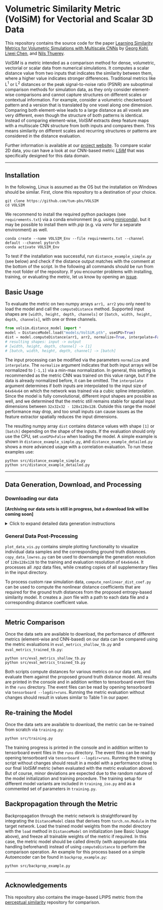 # Volumetric Similarity Metric (VolSiM) for Vectorial and Scalar 3D Data
This repository contains the source code for the paper [Learning Similarity Metrics for Volumetric Simulations with Multiscale CNNs](https://arxiv.org/abs/2202.04109) by [Georg Kohl](https://ge.in.tum.de/about/georg-kohl/), [Liwei Chen](https://ge.in.tum.de/about/dr-liwei-chen/), and [Nils Thuerey](https://ge.in.tum.de/about/n-thuerey/).

*VolSiM* is a metric intended as a comparison method for dense, volumetric, vectorial or scalar data from numerical simulations. It computes a scalar distance value from two inputs that indicates the similarity between them, where a higher value indicates stronger differences. Traditional metrics like L<sup>1</sup> or L<sup>2</sup> distances or the peak signal-to-noise ratio (PSNR) are suboptimal comparison methods for simulation data, as they only consider element-wise comparisons and cannot capture structures on different scales or contextual information. For example, consider a volumetric checkerboard pattern and a version that is translated by one voxel along one dimension. Comparing both element-wise leads to a large distance as all voxels are very different, even though the structure of both patterns is identical. Instead of comparing element-wise, *VolSiM* extracts deep feature maps with a multiscale CNN structure from both inputs and compares them. This means similarity on different scales and recurring structures or patterns are considered in the distance evaluation.

Further information is available at our [project website](https://ge.in.tum.de/publications/2022-volsim-kohl/). To compare scalar 2D data, you can have a look at our CNN-based metric [*LSiM*](https://github.com/tum-pbs/LSIM) that was specifically designed for this data domain.

-----------------------------------------------------------------------------------------------------

## Installation
In the following, Linux is assumed as the OS but the installation on Windows should be similar. First, clone this repository to a destination of your choice.
```
git clone https://github.com/tum-pbs/VOLSIM
cd VOLSIM
```
We recommend to install the required python packages (see `requirements.txt`) via a conda environment (e.g. using [miniconda](https://docs.conda.io/en/latest/miniconda.html)), but it may be possible to install them with *pip* (e.g. via *venv* for a separate environment) as well.
```
conda create --name VOLSIM_Env --file requirements.txt --channel default --channel pytorch
conda activate VOLSIM_Env
```
To test if the installation was successful, run `distance_example_simple.py` (see below) and check if the distance output matches with the comment at the bottom of the script. In the following all commands should be run from the root folder of the repository. If you encounter problems with installing, training, or evaluating the metric, let us know by opening an [issue](https://github.com/tum-pbs/VOLSIM/issues).

## Basic Usage
To evaluate the metric on two numpy arrays `arr1, arr2` you only need to load the model and call the `computeDistance` method. Supported input shapes are `[width, height, depth, channels]` or `[batch, width, height, depth, channels]`, with one or three channels.
```python
from volsim.distance_model import *
model = DistanceModel.load("models/VolSiM.pth", useGPU=True)
dist = model.computeDistance(arr1, arr2, normalize=True, interpolate=False)
# resulting shapes: input -> output
# [width, height, depth, channel] -> [1]
# [batch, width, height, depth, channel] -> [batch]
```
The input processing can be modified via the parameters `normalize` and `interpolate`. The `normalize` argument indicates that both input arrays will be normalized to `[-1,1]` via a min-max normalization. In general, this setting is recommended as the metric CNN was trained on this value range, but if the data is already normalized before, it can be omitted. The `interpolate` argument determines if both inputs are interpolated to the input size of `64x64x64` on which the network was trained via a cubic spline interpolation. Since the model is fully convolutional, different input shapes are possible as well, and we determined that the metric still remains stable for spatial input dimensions between `32x32x32 - 128x128x128`. Outside this range the model performance may drop, and too small inputs can cause issues as the feature extractor spatially reduces the input dimensions.

The resulting numpy array `dist` contains distance values with shape `[1]` or `[batch]` depending on the shape of the inputs. If the evaluation should only use the CPU, set `useGPU=False` when loading the model. A simple example is shown in `distance_example_simple.py`, and `distance_example_detailed.py` shows a more advanced usage with a correlation evaluation. To run these examples use:
```
python src/distance_example_simple.py
python src/distance_example_detailed.py
```


-----------------------------------------------------------------------------------------------------

## Data Generation, Download, and Processing

### Downloading our data
**[Archiving our data sets is still in progress, but a download link will be coming soon]**

<details>
<summary>Click to expand detailed data generation instructions</summary>

### Generation from MantaFlow
To generate data with the fluid solver [MantaFlow](http://mantaflow.com/), perform the following steps:
1. Download the [MantaFlow source code](https://github.com/tum-pbs/mantaflow) and follow the [installation instructions](http://mantaflow.com/install.html). **Our additional code assumes the usage of commit [3a74f09](https://github.com/tum-pbs/mantaflow/tree/3a74f0951ade7e7bb61515acd0cfdf9964757a73)! Newer commits might still work, but may cause problems.**
2. Ensure that numpy and imageio are installed in the python environment used for MantaFlow.
3. Add our implementation of some additional functionality to the solver by replacing the following files in your MantaFlow directory, then re-build the solver:
    - Replace `source/plugin/numpyconvert.cpp` with `data/generation_scripts/MantaFlow/source/numpyconvert.cpp` (for the copyArrayToGridInt and copyGridToArrayInt functions)
    - Replace `source/conjugategrad.cpp` with `data/generation_scripts/MantaFlow/source/conjugategrad.cpp` (for the ApplyMatrix1D and cgSolveDiffusion1D functions)
    - Replace  `source/test.cpp` with `data/generation_scripts/MantaFlow/source/test.cpp` (for the Advection-Diffusion and Burger's equation implementation, as well as various utilities)
4. Copy the `data/generation_scripts/MantaFlow/scripts3D` folder to the root of your MantaFlow directory.
5. This scripts folder contains the MantaFlow scene files for each data set (.py files), that can be run in the same way as normal MantaFlow scene files. The corresponding batch generation scripts (.sh files) simply run each scene multiple times with different parameters to build a full data set. If one batch file creates different data sets, e.g. a training and a test set variant, you can find each set of parameters as a comment in the batch file.
6. As the liquid and smoke generation has to run an individual simulation for each sequence element, the `data/generation_scripts/MantaFlow/scripts3D/compactifyData.py` scene file combines the existing individual numpy arrays to ensure a coherent data set structure. It should be run like other scene files as a post-processing step once the liquid or smoke generation is complete.


### Generation from PhiFlow
To generate data with the fluid solver [PhiFlow](https://ge.in.tum.de/research/phiflow/), perform the following steps:
1. Download the [PhiFlow source code](https://github.com/tum-pbs/PhiFlow) and follow the [installation instructions](https://tum-pbs.github.io/PhiFlow/Installation_Instructions.html), using the custom CUDA kernels is highly recommended for performance reasons. **Our additional code assumes the usage of commit [f3090a6](https://github.com/tum-pbs/PhiFlow/tree/f3090a6963a2dc08df9fb39ce270cc30107d69b6)! Substantially newer commits will not work, due to larger architecture changes in following versions.**
2. Ensure that numpy and imageio are installed in the python environment used for PhiFlow.
3. Add our implementation of some additional functionality to the solver by copying the all files from the `data/generation_scripts/PhiFlow` folder to the `demos` folder in your PhiFlow directory.
4. The copied files contain the PhiFlow scene files for each data set (.py files), that can be run in the same way as normal PhiFlow scene files in the `demos` folder. Note, that the `data/generation_scripts/PhiFlow/varied_sim_utils.py` file only contains import utilities and can not be run individually. The corresponding batch generation scripts (.sh files) simply run each scene multiple times with different parameters to build a full data set. If one batch file creates different data sets, e.g. a training and a test set variant, you can find each set of parameters as a comment in the batch file.


### Generation from the Johns Hopkins Turbulence Database (JHTDB)
To extract sequences from the [Johns Hopkins Turbulence Database](http://turbulence.pha.jhu.edu/), the required steps are:
1. Install the [pyJHTDB package](https://github.com/idies/pyJHTDB) for local usage.
2. Request an [authorization token](http://turbulence.pha.jhu.edu/authtoken.aspx) to ensure access to the full data base.
3. Add your authorization token to the script `data/generation_scripts/convert_JHTDB.py`, adjust the settings as necessary, and run the script to download and convert the corresponding regions of the DNS data.


### Generation from ScalarFlow
To process the [ScalarFlow](https://ge.in.tum.de/publications/2019-scalarflow-eckert/) data set into sequences suitable for metric evaluations, the following steps are necessary:
1. Download the full data set from the [mediatum repository](https://mediatum.ub.tum.de/1521788) and extract it at the target destination.
2. Add the root folder of the extracted data set as the input path in the `data/generation_scripts/convert_scalarFlow.py` script.
3. Adjust the conversion settings like output path or resolution in the script if necessary, and run it to generate the data set.

</details>

### General Data Post-Processing
`plot_data_vis.py` contains simple plotting functionality to visualize individual data samples and the corresponding ground truth distances. `copy_data_lowres.py` can be used to downsample the generation resolution of `128x128x128` to the training and evaluation resolution of `64x64x64`. It processes all .npz data files, while creating copies of all supplementary files in the input directory.

To process custom raw simulation data, `compute_nonlinear_dist_coef.py` can be used to compute the nonlinear distance coefficients that are required for the ground truth distances from the proposed entropy-based similarity model. It creates a .json file with a path to each data file and a corresponding distance coefficient value.



-----------------------------------------------------------------------------------------------------

## Metric Comparison
Once the data sets are available to download, the performance of different metrics (element-wise and CNN-based) on our data can be compared using the metric evaluations in `eval_metrics_shallow_tb.py` and `eval_metrics_trained_tb.py`:
```
python src/eval_metrics_shallow_tb.py
python src/eval_metrics_trained_tb.py
```
Both scripts compute distances for various metrics on our data sets, and evaluate them against the proposed ground truth distance model. All results are printed in the console and in addition written to tensorboard event files in the `runs` directory. The event files can be read by opening tensorboard via `tensorboard --logdir=runs`. Running the metric evaluation without changes should result in values similar to Table 1 in our paper.

## Re-training the Model
Once the data sets are available to download, the metric can be re-trained from scratch via `training.py`:
```
python src/training.py
```
The training progress is printed in the console and in addition written to tensorboard event files in the `runs` directory. The event files can be read by opening tensorboard via `tensorboard --logdir=runs`. Running the training script without changes should result in a model with a performance close to our final *VolSiM* metric (when evaluated with the metric evaluation above). But of course, minor deviations are expected due to the random nature of the model initialization and training procedure. The training setup for different model variants are included in `training_iso.py` and as a commented set of parameters in `training.py`.

## Backpropagation through the Metric
Backpropagation through the metric network is straightforward by integrating the `DistanceModel` class that derives from `torch.nn.Module` in the target network. Load the trained model weights from the model directory with the `load` method in `DistanceModel` on initialization (see Basic Usage above), and freeze all trainable weights of the metric if required. In this case, the metric model should be called directly (with appropriate data handling beforehand) instead of using `computeDistance` to perform the comparison operation. An example for this process based on a simple Autoencoder can be found in `backprop_example.py`:
```
python src/backprop_example.py
```


-----------------------------------------------------------------------------------------------------

## Acknowledgements
This repository also contains the image-based LPIPS metric from the [perceptual similarity](https://github.com/richzhang/PerceptualSimilarity) repository for comparison.
